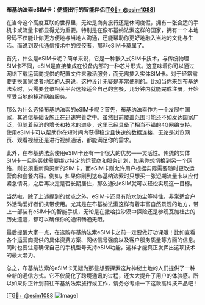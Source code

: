 **布基纳法索eSIM卡：便捷出行的智能伴侣[[TG💪+ @esim1088](https://t.me/s/esim1088)]**

在当今这个高度互联的世界里，无论是商务旅行还是休闲度假，拥有一张合适的手机卡或流量卡都显得尤为重要。特别是在像布基纳法索这样的国家，拥有一个本地号码不仅能让你更方便地与当地人沟通，还能帮助你更好地融入当地的文化与生活。而说到现代通信技术中的佼佼者，那非eSIM卡莫属了。

首先，什么是eSIM卡呢？简单来说，它是一种嵌入式SIM卡技术，与传统物理SIM卡不同，eSIM是直接集成在设备内部的一种芯片形式。这意味着你可以通过网络下载运营商提供的配置文件来激活服务，而无需插入实体SIM卡。对于经常需要更换国家或者地区的人来说，这种设计无疑是非常便利的。比如当你来到布基纳法索时，只需要登录相关平台选择适合自己的套餐，几分钟内就能完成注册，开始享受当地的移动网络服务。

那么为什么选择布基纳法索的eSIM卡呢？首先，布基纳法索作为一个发展中国家，其通信基础设施正在迅速完善之中。虽然目前覆盖范围可能还不如发达国家广泛，但随着经济的增长和技术的进步，这里已经具备了相当不错的4G网络支持。使用eSIM卡可以帮助你在短时间内获得稳定且快速的数据连接，无论是浏览网页、观看视频还是进行视频通话，都能满足你的需求。

此外，在布基纳法索使用eSIM卡还有一个很大的优势——灵活性。传统的实体SIM卡一旦购买就需要绑定特定的运营商和服务计划，如果你想切换到另一个网络，则必须重新购买新的SIM卡。而eSIM卡则允许用户根据实际需要随时更改运营商和套餐内容。例如，如果你刚到达布基纳法索时只想买一张短期流量卡以应付紧急情况，之后再决定是否长期居住，那么通过eSIM就可以轻松实现这一目标。

当然啦，除了上述提到的优点之外，eSIM卡还具有防水防尘等特性，非常适合户外活动爱好者们携带使用。尤其是在布基纳法索这样有着丰富自然景观的地方，带上一部装有eSIM卡的智能手机，无论是在撒哈拉沙漠中探险还是参观瓦加杜古的历史遗迹，都可以确保你的通讯畅通无阻。

最后提醒大家一点，在选购布基纳法索eSIM卡之前一定要做好功课哦！比如查看各个运营商提供的具体资费方案、网络信号强度以及客户服务质量等方面的信息。同时也要注意确保自己的手机型号支持eSIM功能，这样才能真正发挥出这项技术的最大潜力。

总之，布基纳法索的eSIM卡无疑为那些想要探索这片神秘土地的人们提供了一种全新的通信方式。它不仅简化了跨境通讯的过程，还大大提升了用户的体验感。所以如果你正计划前往布基纳法索旅行或工作，请务必考虑一下这款高科技产品吧！

[[TG💪+ @esim1088](https://t.me/s/esim1088) ![Image](https://i.postimg.cc/4NQfJmqS/Snipaste-2025-05-13-00-14-12.png)]